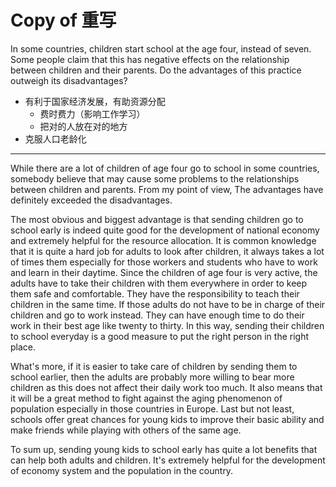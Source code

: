 # Copy of 重写

In some countries, children start school at the age four, instead of seven. Some people claim that this has negative effects on the relationship between children and their parents. Do the advantages of this practice outweigh its disadvantages?

- 有利于国家经济发展，有助资源分配
    - 费时费力（影响工作学习）
    - 把对的人放在对的地方
- 克服人口老龄化

---

While there are a lot of children of age four go to school in some countries, somebody believe that may cause some problems to the relationships between children and parents. From my point of view, The advantages have definitely exceeded the disadvantages.

The most obvious and biggest advantage is that sending children go to school early is indeed quite good for the development of national economy and extremely helpful for the resource allocation. It is common knowledge that it is quite a hard job for adults to look after children, it always takes a lot of times them especially for those workers and students who have to work and learn in their daytime. Since the children of age four is very active, the adults have to take their children with them everywhere in order to keep them safe and comfortable. They have the responsibility to teach their children in the same time. If those adults do not have to be in charge of their children and go to work instead. They can have enough time to do their work in their best age like twenty to thirty. In this way, sending their children to school everyday is a good measure to put the right person in the right place.

What's more, if it is easier to take care of children by sending them to school earlier, then the adults are probably more willing to bear more children as this does not affect their daily work too much. It also means that it will be a great method to fight against the aging phenomenon of population especially in those countries in Europe. Last but not least, schools offer great chances for young kids to improve their basic ability and make friends while playing with others of the same age.

To sum up, sending young kids to school early has quite a lot benefits that can help both adults and children. It's extremely helpful for the development of economy system and the population in the country.